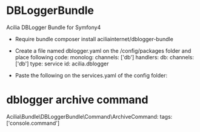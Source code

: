 # DBLoggerBundle

Acilia DBLogger Bundle for Symfony4

* Require bundle
composer install aciliainternet/dblogger-bundle

* Create a file named dblogger.yaml on the /config/packages folder and place following code:
monolog:
    channels: ['db']
    handlers:
        db:
            channels: ['db']
            type: service
            id: acilia.dblogger

* Paste the following on the services.yaml of the config folder:
# dblogger archive command
Acilia\Bundle\DBLoggerBundle\Command\ArchiveCommand:
    tags: ['console.command'] 